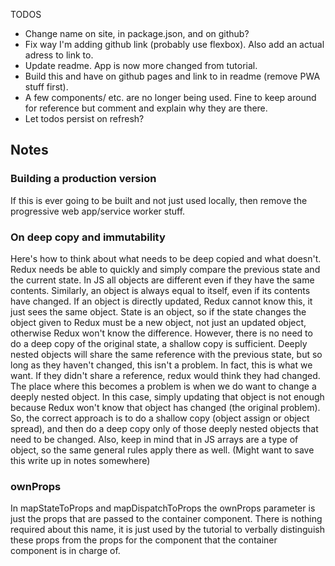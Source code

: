 TODOS

- Change name on site, in package.json, and on github?
- Fix way I'm adding github link (probably use flexbox). Also add an actual adress to link to.
- Update readme. App is now more changed from tutorial.
- Build this and have on github pages and link to in readme (remove PWA stuff first).
- A few components/ etc. are no longer being used. Fine to keep around for reference but comment and explain why they are there.
- Let todos persist on refresh?


## Notes

### Building a production version

If this is ever going to be built and not just used locally, then remove the progressive web app/service worker stuff.


### On deep copy and immutability

Here's how to think about what needs to be deep copied and what doesn't. Redux needs be able to quickly and simply compare the previous state and the current state. In JS all objects are different even if they have the same contents. Similarly, an object is always equal to itself, even if its contents have changed. If an object is directly updated, Redux cannot know this, it just sees the same object. State is an object, so if the state changes the object given to Redux must be a new object, not just an updated object, otherwise Redux won't know the difference. However, there is no need to do a deep copy of the original state, a shallow copy is sufficient. Deeply nested objects will share the same reference with the previous state, but so long as they haven't changed, this isn't a problem. In fact, this is what we want. If they didn't share a reference, redux would think they had changed. The place where this becomes a problem is when we do want to change a deeply nested object. In this case, simply updating that object is not enough because Redux won't know that object has changed (the original problem). So, the correct approach is to do a shallow copy (object assign or object spread), and then do a deep copy only of those deeply nested objects that need to be changed. Also, keep in mind that in JS arrays are a type of object, so the same general rules apply there as well. (Might want to save this write up in notes somewhere)


### ownProps

In mapStateToProps and mapDispatchToProps the ownProps parameter is just the props that are passed to the container component. There is nothing required about this name, it is just used by the tutorial to verbally distinguish these props from the props for the component that the container component is in charge of.
